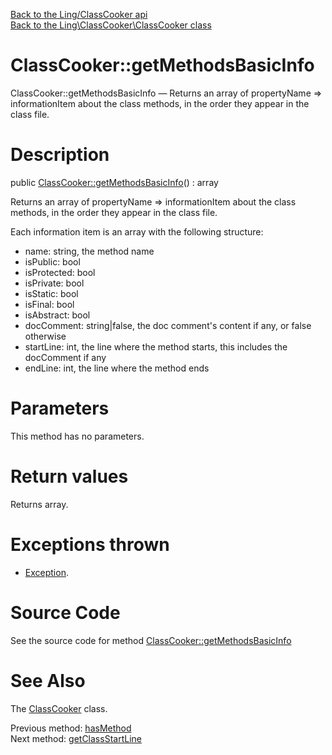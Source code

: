 [Back to the Ling/ClassCooker api](https://github.com/lingtalfi/ClassCooker/blob/master/doc/api/Ling/ClassCooker.md)<br>
[Back to the Ling\ClassCooker\ClassCooker class](https://github.com/lingtalfi/ClassCooker/blob/master/doc/api/Ling/ClassCooker/ClassCooker.md)


ClassCooker::getMethodsBasicInfo
================



ClassCooker::getMethodsBasicInfo — Returns an array of propertyName => informationItem about the class methods, in the order they appear in the class file.




Description
================


public [ClassCooker::getMethodsBasicInfo](https://github.com/lingtalfi/ClassCooker/blob/master/doc/api/Ling/ClassCooker/ClassCooker/getMethodsBasicInfo.md)() : array




Returns an array of propertyName => informationItem about the class methods, in the order they appear in the class file.

Each information item is an array with the following structure:

- name: string, the method name
- isPublic: bool
- isProtected: bool
- isPrivate: bool
- isStatic: bool
- isFinal: bool
- isAbstract: bool
- docComment: string|false, the doc comment's content if any, or false otherwise
- startLine: int, the line where the method starts, this includes the docComment if any
- endLine: int, the line where the method ends




Parameters
================

This method has no parameters.


Return values
================

Returns array.


Exceptions thrown
================

- [Exception](http://php.net/manual/en/class.exception.php).&nbsp;







Source Code
===========
See the source code for method [ClassCooker::getMethodsBasicInfo](https://github.com/lingtalfi/ClassCooker/blob/master/ClassCooker.php#L466-L505)


See Also
================

The [ClassCooker](https://github.com/lingtalfi/ClassCooker/blob/master/doc/api/Ling/ClassCooker/ClassCooker.md) class.

Previous method: [hasMethod](https://github.com/lingtalfi/ClassCooker/blob/master/doc/api/Ling/ClassCooker/ClassCooker/hasMethod.md)<br>Next method: [getClassStartLine](https://github.com/lingtalfi/ClassCooker/blob/master/doc/api/Ling/ClassCooker/ClassCooker/getClassStartLine.md)<br>

